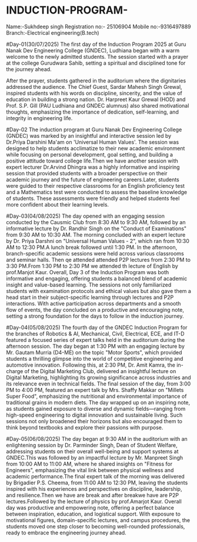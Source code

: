 # INDUCTION-PROGRAM-
Name:-Sukhdeep singh
Registration no:- 25106904
Mobile no:-9316497889
Branch:-Electrical engineering(B.tech) 

#Day-01(30/07/2025)
The first day of the Induction Program 2025 at Guru Nanak Dev Engineering College (GNDEC), Ludhiana began with a warm welcome to the newly admitted students. The session started with a prayer at the college Gurudwara Sahib, setting a spiritual and disciplined tone for the journey ahead.

After the prayer, students gathered in the auditorium where the dignitaries addressed the audience. The Chief Guest, Sardar Mahesh Singh Grewal, inspired students with his words on discipline, sincerity, and the value of education in building a strong nation. Dr. Harpreet Kaur Grewal (HOD) and Prof. S.P. Gill (PAU Ludhiana and GNDEC alumnus) also shared motivational thoughts, emphasizing the importance of dedication, self-learning, and integrity in engineering life.

#Day-02
The induction program at Guru Nanak Dev Engineering College (GNDEC) was marked by an insightful and interactive session led by Dr.Priya Darshini Ma'am on 'Universal Human Values'. The session was designed to help students acclimatize to their new academic environment while focusing on personal development, goal setting, and building a positive attitude toward college life.Then we have another session with expert lecturer Dr.Arvind Dhingra was a highly informative and inspiring session that provided students with a broader perspective on their academic journey and the future of engineering careers.Later, students were guided to their respective classrooms for an English proficiency test and a Mathematics test were conducted to assess the baseline knowledge of students. These assessments were friendly and helped students feel more confident about their learning levels.

 #Day-03(04/08/2025)
 The day opened with an engaging session conducted by the Causmic Club from 8:30 AM to 9:30 AM, followed by an informative lecture by Dr. Randhir Singh on the "Conduct of Examinations" from 9:30 AM to 10:30 AM. The morning concluded with an expert lecture by Dr. Priya Darshni on "Universal Human Values - 2", which ran from 10:30 AM to 12:30 PM.A lunch break followed until 1:30 PM.
 In the afternoon, branch-specific academic sessions were held across various classrooms and seminar halls. Then qe attended  attended P2P lectures from 2:30 PM to 3:30 PM.From 1:30 PM to 2:30 PM we attended th lecture of English by prof.Manjot Kaur.
 Overall, Day 3 of the Induction Program was both informative and engaging, offering students a balanced blend of academic insight and value-based learning. The sessions not only familiarized students with examination protocols and ethical values but also gave them a head start in their subject-specific learning through lectures and P2P interactions. With active participation across departments and a smooth flow of events, the day concluded on a productive and encouraging note, setting a strong foundation for the days to follow in the induction journey.

#Day-04(05/08/2025)
The fourth day of the GNDEC Induction Program for the branches of Robotics & AI, Mechanical, Civil, Electrical, ECE, and IT-D featured a focused series of expert talks held in the auditorium during the afternoon session. The day began at 1:30 PM with an engaging lecture by Mr. Gautam Murria (D4-ME) on the topic "Motor Sports", which provided students a thrilling glimpse into the world of competitive engineering and automotive innovation.
Following this, at 2:30 PM, Dr. Amit Kamra, the in-charge of the Digital Marketing Club, delivered an insightful lecture on Digital Marketing, highlighting its growing significance across industries and its relevance even in technical fields. The final session of the day, from 3:00 PM to 4:00 PM, featured an expert talk by Mrs. Shaffy Makkar on "Millets Super Food", emphasizing the nutritional and environmental importance of traditional grains in modern diets.
The day wrapped up on an inspiring note, as students gained exposure to diverse and dynamic fields—ranging from high-speed engineering to digital innovation and sustainable living. Such sessions not only broadened their horizons but also encouraged them to think beyond textbooks and explore their passions with purpose.

#Day-05(06/08/2025)
The day began at 9:30 AM in the auditorium with an enlightening session by Dr. Parminder Singh, Dean of Student Welfare, addressing students on their overall well-being and support systems at GNDEC.This was followed by an impactful lecture by Mr. Manpreet Singh from 10:00 AM to 11:00 AM, where he shared insights on "Fitness for Engineers", emphasizing the vital link between physical wellness and academic performance.The final expert talk of the morning was delivered by Brigadier P.S. Cheema, from 11:00 AM to 12:30 PM, leaving the students inspired with his experiences and perspectives on discipline, leadership, and resilience.Then we have are break and after breakwe have are P2P lectures.Followed by the lecture of physics by prof.Amarjot Kaur.
Overall day was productive and empowering note, offering a perfect balance between inspiration, education, and logistical support. With exposure to motivational figures, domain-specific lectures, and campus procedures, the students moved one step closer to becoming well-rounded professionals, ready to embrace the engineering journey ahead.








